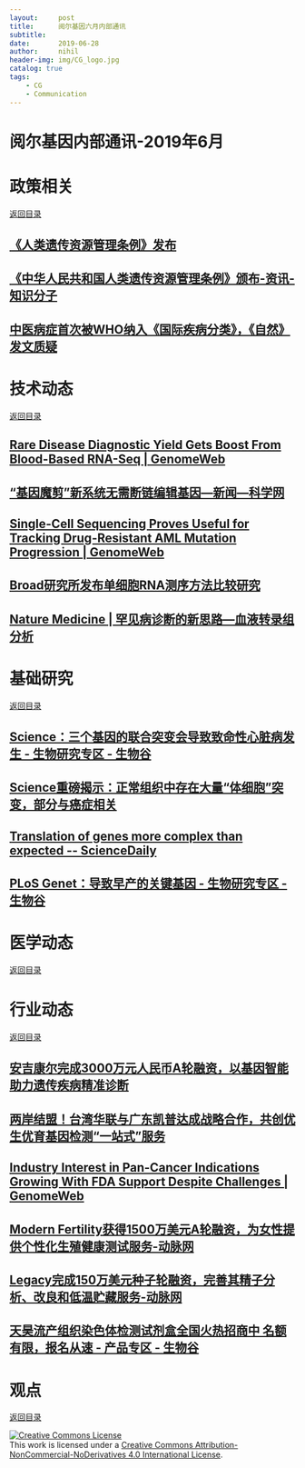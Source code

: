 ```yaml
---
layout:     post
title:      阅尔基因六月内部通讯
subtitle:   
date:       2019-06-28
author:     nihil
header-img: img/CG_logo.jpg
catalog: true
tags:
    - CG
    - Communication
---
```


阅尔基因内部通讯-2019年6月
=================
# 政策相关 
<p><a href="#阅尔基因内部通讯-2019年6月">返回目录</a></p>

## [《人类遗传资源管理条例》发布](https://mp.weixin.qq.com/s/urfXluhZ2ntcobPSXhTqsA)

## [《中华人民共和国人类遗传资源管理条例》颁布-资讯-知识分子](http://www.zhishifenzi.com/news/multiple/6202.html)

## [中医病症首次被WHO纳入《国际疾病分类》，《自然》发文质疑](https://mp.weixin.qq.com/s?__biz=MzA5NDkzNjIwMg==&amp;mid=2651681450&amp;idx=1&amp;sn=13f799a77040f9d3d1d7d5e60af658f7&amp;chksm=8bbedf4fbcc95659bbe6b534b02dc55a3c3873c179d4bad296e96ab576a094fa1280bed870a4#rd)



# 技术动态
<p><a href="#阅尔基因内部通讯-2019年6月">返回目录</a></p>

## [Rare Disease Diagnostic Yield Gets Boost From Blood-Based RNA-Seq | GenomeWeb](https://www.genomeweb.com/gene-expression-research/rare-disease-diagnostic-yield-gets-boost-blood-based-rna-seq#.XPcR6SURXDs)

## [“基因魔剪”新系统无需断链编辑基因—新闻—科学网](http://news.sciencenet.cn/htmlnews/2019/6/427375.shtm?id=427375)

## [Single-Cell Sequencing Proves Useful for Tracking Drug-Resistant AML Mutation Progression | GenomeWeb](https://www.genomeweb.com/sequencing/single-cell-sequencing-proves-useful-tracking-drug-resistant-aml-mutation-progression#.XPUG_CURXDs)

## [Broad研究所发布单细胞RNA测序方法比较研究](https://mp.weixin.qq.com/s?__biz=MzA5NTYzMzAyNQ==&amp;mid=2650193124&amp;idx=1&amp;sn=58438b8a52b247f975e8881133637052&amp;chksm=88be770abfc9fe1c51d0bb75b8e441681430b45dd592fdf1f69fdb34f575b646b7a0ccc762b4#rd)

## [Nature Medicine | 罕见病诊断的新思路—血液转录组分析](https://mp.weixin.qq.com/s?__biz=MzA3MzQyNjY1MQ==&amp;mid=2652470929&amp;idx=4&amp;sn=ab096550acad6d8666d5cf48fcda8a24&amp;chksm=84e2ed25b395643301c40fb922bcebbb4274a35f43256434e368c396d78b2860d84ebe846063#rd)




# 基础研究
<p><a href="#阅尔基因内部通讯-2019年6月">返回目录</a></p>

## [Science：三个基因的联合突变会导致致命性心脏病发生 - 生物研究专区 - 生物谷](http://news.bioon.com/article/6738971.html)

## [Science重磅揭示：正常组织中存在大量“体细胞”突变，部分与癌症相关](https://mp.weixin.qq.com/s?__biz=MzA5NTYzMzAyNQ==&amp;mid=2650193153&amp;idx=1&amp;sn=3219822c6b5c78a8d490196936d2f6e2&amp;chksm=88be76efbfc9fff92abe9f2ec6ae76cae8583cc6eedfbf40df59cd492344f0fc76acead1352c#rd)

## [Translation of genes more complex than expected -- ScienceDaily](https://www.sciencedaily.com/releases/2019/06/190606133759.htm)

## [PLoS Genet：导致早产的关键基因 - 生物研究专区 - 生物谷](http://news.bioon.com/article/6739943.html)

# 医学动态
<p><a href="#阅尔基因内部通讯-2019年6月">返回目录</a></p>


# 行业动态
<p><a href="#阅尔基因内部通讯-2019年6月">返回目录</a></p>

## [安吉康尔完成3000万元人民币A轮融资，以基因智能助力遗传疾病精准诊断](https://mp.weixin.qq.com/s?__biz=MzA5NTYzMzAyNQ==&amp;mid=2650193254&amp;idx=1&amp;sn=9c553541c22c46f53920c35ff45e91ca&amp;chksm=88be7688bfc9ff9e58633941af9b6d71c0426a7ae7446bc164357266622942dc3209f4116e71#rd)

## [两岸结盟！台湾华联与广东凯普达成战略合作，共创优生优育基因检测“一站式”服务](https://mp.weixin.qq.com/s?__biz=MzA5NTYzMzAyNQ==&amp;mid=2650193202&amp;idx=1&amp;sn=3aa3ad2800510346f9e1d93bd7710f79&amp;chksm=88be76dcbfc9ffcab47f6006f7d33b219c327bb98f01d9552a5169c794ea623583c1e04390b1#rd)

## [Industry Interest in Pan-Cancer Indications Growing With FDA Support Despite Challenges | GenomeWeb](https://www.genomeweb.com/cancer/industry-interest-pan-cancer-indications-growing-fda-support-despite-challenges#.XPUHbCURXDs)

## [Modern Fertility获得1500万美元A轮融资，为女性提供个性化生殖健康测试服务-动脉网](https://vcbeat.top/NGFmNjE0NWZkNjAwNDdiYzRjZDczM2QwNmU0Y2ZiZjI=)


## [Legacy完成150万美元种子轮融资，完善其精子分析、改良和低温贮藏服务-动脉网](https://vcbeat.top/YWEwNWI5NjhiYzAwNGUwNDExYzY1MjMxYzg3NmZhY2Y=)

## [天昊流产组织染色体检测试剂盒全国火热招商中 名额有限，报名从速 - 产品专区 - 生物谷](http://news.bioon.com/article/6739887.html)


# 观点
<p><a href="#阅尔基因内部通讯-2019年6月">返回目录</a></p>




<a rel="license" href="http://creativecommons.org/licenses/by-nc-nd/4.0/"><img alt="Creative Commons License" style="border-width:0" src="https://i.creativecommons.org/l/by-nc-nd/4.0/88x31.png" /></a><br />This work is licensed under a <a rel="license" href="http://creativecommons.org/licenses/by-nc-nd/4.0/">Creative Commons Attribution-NonCommercial-NoDerivatives 4.0 International License</a>.




